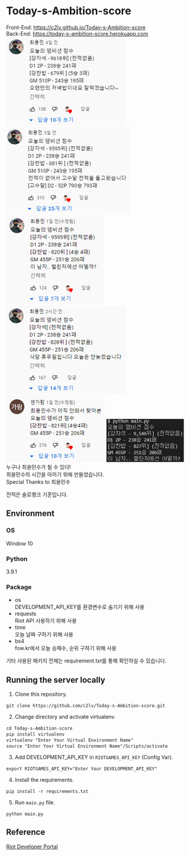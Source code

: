 # Today-s-Ambition-score
Front-End: https://c2lv.github.io/Today-s-Ambition-score  
Back-End: https://today-s-ambition-score.herokuapp.com  
![choi_dragon_minsu_comment_0601](imgs/choi_dragon_minsu_comment_0601.png)
![choi_dragon_minsu_comment_0603](imgs/choi_dragon_minsu_comment_0603.png)
![choi_dragon_minsu_comment_0605](imgs/choi_dragon_minsu_comment_0605.png)
![choi_dragon_minsu_comment_0606](imgs/choi_dragon_minsu_comment_0606.png)
![garam_yeon_minsu_comment_0606](imgs/garam_yeon_comment_0605.png)
![2022-06-06_042113](imgs/2022-06-06_042113.png)  
누구나 최용민수가 될 수 있다!  
최용민수의 시간을 아끼기 위해 만들었습니다.  
Special Thanks to 최용민수

전적은 솔로랭크 기준입니다.

## Environment
### OS  
Window 10
### Python
3.9.1
### Package
* os  
DEVELOPMENT_API_KEY를 환경변수로 숨기기 위해 사용
* requests  
Riot API 사용하기 위해 사용
* time  
오늘 날짜 구하기 위해 사용
* bs4  
fow.kr에서 오늘 승패수, 순위 구하기 위해 사용

기타 사용된 패키지 전체는 requirement.txt를 통해 확인하실 수 있습니다.

## Running the server locally
1. Clone this repository.
```terminal
git clone https://github.com/c2lv/Today-s-Ambition-score.git
```
2. Change directory and activate virtualenv.
```terminal
cd Today-s-Ambition-score
pip install virtualenv
virtualenv "Enter Your Virtual Environment Name"
source "Enter Your Virtual Environment Name"/Scripts/activate
```
3. Add DEVELOPMENT_API_KEY in `RIOTGAMES_API_KEY` (Config Var).
```terminal
export RIOTGAMES_API_KEY="Enter Your DEVELOPMENT_API_KEY"
```
4. Install the requirements.
```terminal
pip install -r requirements.txt
```
5. Run `main.py` file.
```terminal
python main.py
```

## Reference

[Riot Developer Portal](https://developer.riotgames.com/)

